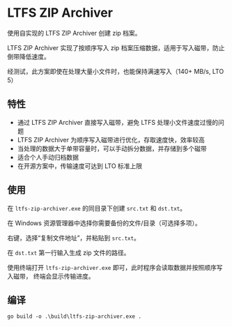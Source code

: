 # LTFS ZIP Archiver

使用自实现的 LTFS ZIP Archiver 创建 zip 档案。

LTFS ZIP Archiver 实现了按顺序写入 zip 档案压缩数据，适用于写入磁带，防止倒带降低速度。

经测试，此方案即使在处理大量小文件时，也能保持满速写入（140+ MB/s, LTO 5）

## 特性

- 通过 LTFS ZIP Archiver 直接写入磁带，避免 LTFS 处理小文件速度过慢的问题
- LTFS ZIP Archiver 为顺序写入磁带进行优化，存取速度快，效率较高
- 当处理的数据大于单带容量时，可以手动拆分数据，并存储到多个磁带
- 适合个人手动归档数据
- 在开源方案中，传输速度可达到 LTO 标准上限

## 使用

在 `ltfs-zip-archiver.exe` 的同目录下创建 `src.txt` 和 `dst.txt`。

在 Windows 资源管理器中选择你需要备份的文件/目录（可选择多项）。

右键，选择“复制文件地址”，并粘贴到 `src.txt`。

在 `dst.txt` 第一行输入生成 zip 文件的路径。

使用终端打开 `ltfs-zip-archiver.exe` 即可，此时程序会读取数据并按照顺序写入磁带，
终端会显示传输进度。

## 编译

```shell
go build -o .\build\ltfs-zip-archiver.exe .
```

